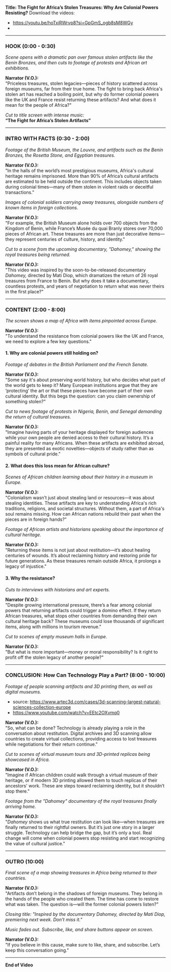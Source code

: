 **Title: The Fight for Africa’s Stolen Treasures: Why Are Colonial Powers Resisting?**
Download the videos: 
- https://youtu.be/hoTxiRWrvp8?si=GpGmS_ogb8sM8WGy
- 
---

### **HOOK (0:00 - 0:30)**

*Scene opens with a dramatic pan over famous stolen artifacts like the Benin Bronzes, and then cuts to footage of protests and African art exhibitions.*

**Narrator (V.O.):**  
"Priceless treasures, stolen legacies—pieces of history scattered across foreign museums, far from their true home. The fight to bring back Africa's stolen art has reached a boiling point, but why do former colonial powers like the UK and France resist returning these artifacts? And what does it mean for the people of Africa?"

*Cut to title screen with intense music:*  
**“The Fight for Africa’s Stolen Artifacts”**

---

### **INTRO WITH FACTS (0:30 - 2:00)**

*Footage of the British Museum, the Louvre, and artifacts such as the Benin Bronzes, the Rosetta Stone, and Egyptian treasures.*

**Narrator (V.O.):**  
"In the halls of the world’s most prestigious museums, Africa's cultural heritage remains imprisoned. More than 90% of Africa’s cultural artifacts are estimated to be held outside the continent. This includes objects taken during colonial times—many of them stolen in violent raids or deceitful transactions."

*Images of colonial soldiers carrying away treasures, alongside numbers of known items in foreign collections.*

**Narrator (V.O.):**  
"For example, the British Museum alone holds over 700 objects from the Kingdom of Benin, while France’s Musée du quai Branly stores over 70,000 pieces of African art. These treasures are more than just decorative items—they represent centuries of culture, history, and identity."

*Cut to a scene from the upcoming documentary, "Dahomey," showing the royal treasures being returned.*

**Narrator (V.O.):**  
"This video was inspired by the soon-to-be-released documentary *Dahomey,* directed by Mati Diop, which dramatizes the return of 26 royal treasures from France to Benin. But why does it take a documentary, countless protests, and years of negotiation to return what was never theirs in the first place?"

---

### **CONTENT (2:00 - 8:00)**

*The screen shows a map of Africa with items pinpointed across Europe.*

**Narrator (V.O.):**  
"To understand the resistance from colonial powers like the UK and France, we need to explore a few key questions."

#### **1. Why are colonial powers still holding on?**

*Footage of debates in the British Parliament and the French Senate.*

**Narrator (V.O.):**  
"Some say it's about preserving world history, but who decides what part of the world gets to keep it? Many European institutions argue that they are ‘protecting’ the art or that these pieces have become part of their own cultural identity. But this begs the question: can you claim ownership of something stolen?"

*Cut to news footage of protests in Nigeria, Benin, and Senegal demanding the return of cultural treasures.*

**Narrator (V.O.):**  
"Imagine having parts of your heritage displayed for foreign audiences while your own people are denied access to their cultural history. It’s a painful reality for many Africans. When these artifacts are exhibited abroad, they are presented as exotic novelties—objects of study rather than as symbols of cultural pride."

#### **2. What does this loss mean for African culture?**

*Scenes of African children learning about their history in a museum in Europe.*

**Narrator (V.O.):**  
"Colonialism wasn’t just about stealing land or resources—it was about stealing identities. These artifacts are key to understanding Africa's rich traditions, religions, and societal structures. Without them, a part of Africa's soul remains missing. How can African nations rebuild their past when the pieces are in foreign hands?"

*Footage of African artists and historians speaking about the importance of cultural heritage.*

**Narrator (V.O.):**  
"Returning these items is not just about restitution—it’s about healing centuries of wounds. It’s about reclaiming history and restoring pride for future generations. As these treasures remain outside Africa, it prolongs a legacy of injustice."

#### **3. Why the resistance?**

*Cuts to interviews with historians and art experts.*

**Narrator (V.O.):**  
"Despite growing international pressure, there’s a fear among colonial powers that returning artifacts could trigger a domino effect. If they return African treasures, what stops other countries from demanding their own cultural heritage back? These museums could lose thousands of significant items, along with millions in tourism revenue."

*Cut to scenes of empty museum halls in Europe.*

**Narrator (V.O.):**  
"But what is more important—money or moral responsibility? Is it right to profit off the stolen legacy of another people?"

---

### **CONCLUSION: How Can Technology Play a Part? (8:00 - 10:00)**

*Footage of people scanning artifacts and 3D printing them, as well as digital museums.*
- source: https://www.artec3d.com/cases/3d-scanning-largest-natural-sciences-collection-europe
- https://www.youtube.com/watch?v=EEtc2OXvmq0

**Narrator (V.O.):**  
"So, what can be done? Technology is already playing a role in the conversation about restitution. Digital archives and 3D scanning allow countries to create virtual collections, providing access to lost treasures while negotiations for their return continue."

*Cut to scenes of virtual museum tours and 3D-printed replicas being showcased in Africa.*

**Narrator (V.O.):**  
"Imagine if African children could walk through a virtual museum of their heritage, or if modern 3D printing allowed them to touch replicas of their ancestors' work. These are steps toward reclaiming identity, but it shouldn’t stop there."

*Footage from the "Dahomey" documentary of the royal treasures finally arriving home.*

**Narrator (V.O.):**  
"*Dahomey* shows us what true restitution can look like—when treasures are finally returned to their rightful owners. But it’s just one story in a larger struggle. Technology can help bridge the gap, but it’s only a tool. Real change will come when colonial powers stop resisting and start recognizing the value of cultural justice."

---

### **OUTRO (10:00)**

*Final scene of a map showing treasures in Africa being returned to their countries.*

**Narrator (V.O.):**  
"Artifacts don’t belong in the shadows of foreign museums. They belong in the hands of the people who created them. The time has come to restore what was taken. The question is—will the former colonial powers listen?"

*Closing title: "Inspired by the documentary *Dahomey*, directed by Mati Diop, premiering next week. Don’t miss it."*

*Music fades out. Subscribe, like, and share buttons appear on screen.*

**Narrator (V.O.):**  
"If you believe in this cause, make sure to like, share, and subscribe. Let’s keep this conversation going."

---

**End of Video**
